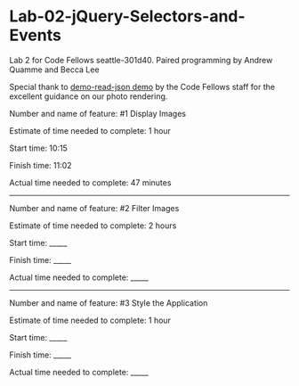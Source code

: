 # Lab-02-jQuery-Selectors-and-Events
Lab 2 for Code Fellows seattle-301d40. Paired programming by Andrew Quamme and Becca Lee

Special thank to [demo-read-json demo](https://github.com/beccalee123/seattle-301d40/tree/master/02-jquery-selectors-events/demo-read-json) by the Code Fellows staff for the excellent guidance on our photo rendering.  

Number and name of feature: #1 Display Images

Estimate of time needed to complete: 1 hour

Start time: 10:15

Finish time: 11:02

Actual time needed to complete: 47 minutes

-----------

Number and name of feature: #2 Filter Images

Estimate of time needed to complete: 2 hours

Start time: _____

Finish time: _____

Actual time needed to complete: _____

-----------

Number and name of feature: #3 Style the Application

Estimate of time needed to complete: 1 hour

Start time: _____

Finish time: _____

Actual time needed to complete: _____
